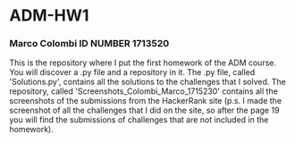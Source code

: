 # ADM-HW1
### Marco Colombi ID NUMBER 1713520
This is the repository where I put the first homework of the ADM course.
You will discover a .py file and a repository in it.
The .py file, called 'Solutions.py', contains all the solutions to the challenges that I solved.
The repository, called 'Screenshots_Colombi_Marco_1715230' contains all the screenshots of the submissions from the HackerRank site (p.s. I made the screenshot of all the challenges that I did on the site, so after the page 19 you will find the submissions of challenges that are not included in the homework).
